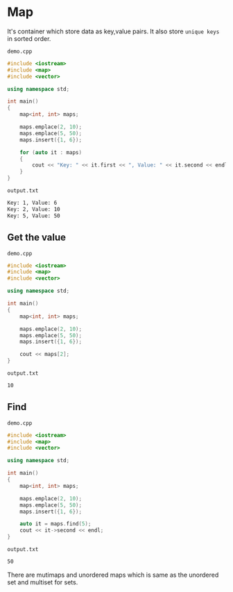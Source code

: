 # Map

It's container which store data as key,value pairs. It also store `unique keys` in sorted order.

`demo.cpp`

```cpp
#include <iostream>
#include <map>
#include <vector>

using namespace std;

int main()
{
    map<int, int> maps;

    maps.emplace(2, 10);
    maps.emplace(5, 50);
    maps.insert({1, 6});

    for (auto it : maps)
    {
        cout << "Key: " << it.first << ", Value: " << it.second << endl;
    }
}
```

`output.txt`

```txt
Key: 1, Value: 6
Key: 2, Value: 10
Key: 5, Value: 50
```

## Get the value

`demo.cpp`

```cpp
#include <iostream>
#include <map>
#include <vector>

using namespace std;

int main()
{
    map<int, int> maps;

    maps.emplace(2, 10);
    maps.emplace(5, 50);
    maps.insert({1, 6});

    cout << maps[2];
}
```

`output.txt`

```txt
10
```

## Find

`demo.cpp`

```cpp
#include <iostream>
#include <map>
#include <vector>

using namespace std;

int main()
{
    map<int, int> maps;

    maps.emplace(2, 10);
    maps.emplace(5, 50);
    maps.insert({1, 6});

    auto it = maps.find(5);
    cout << it->second << endl;
}
```

`output.txt`

```txt
50
```

There are mutimaps and unordered maps which is same as the unordered set and multiset for sets.
